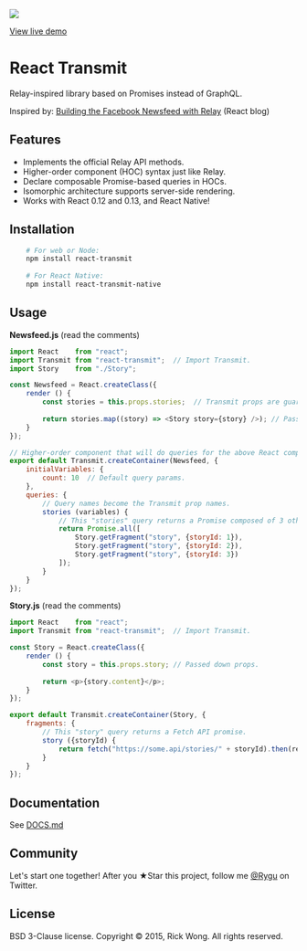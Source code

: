 ![](http://i.imgur.com/X3JE4Ev.png?1)

[View live demo](https://edealer.nl/react-transmit/) 

# React Transmit

Relay-inspired library based on Promises instead of GraphQL.

Inspired by: [Building the Facebook Newsfeed with Relay](http://facebook.github.io/react/blog/2015/03/19/building-the-facebook-news-feed-with-relay.html) (React blog)

## Features

- Implements the official Relay API methods.
- Higher-order component (HOC) syntax just like Relay.
- Declare composable Promise-based queries in HOCs.
- Isomorphic architecture supports server-side rendering.
- Works with React 0.12 and 0.13, and React Native!

## Installation

```bash
	# For web or Node:
	npm install react-transmit
	
	# For React Native:
	npm install react-transmit-native
```

## Usage

**Newsfeed.js** (read the comments)

````js
import React    from "react";
import Transmit from "react-transmit";  // Import Transmit.
import Story    from "./Story";

const Newsfeed = React.createClass({
	render () {
		const stories = this.props.stories;  // Transmit props are guaranteed.
		
		return stories.map((story) => <Story story={story} />); // Pass down props.
	}
});

// Higher-order component that will do queries for the above React component.
export default Transmit.createContainer(Newsfeed, {
	initialVariables: {
		count: 10  // Default query params.
	},
	queries: {
		// Query names become the Transmit prop names. 
		stories (variables) {
			// This "stories" query returns a Promise composed of 3 other Promises.
			return Promise.all([
				Story.getFragment("story", {storyId: 1}),
				Story.getFragment("story", {storyId: 2}),
				Story.getFragment("story", {storyId: 3})
			]);
		}
	}
});
````
**Story.js** (read the comments)

````js
import React    from "react";
import Transmit from "react-transmit";  // Import Transmit.

const Story = React.createClass({
	render () {
		const story = this.props.story; // Passed down props.
		
		return <p>{story.content}</p>;
	}
});

export default Transmit.createContainer(Story, {
	fragments: {
		// This "story" query returns a Fetch API promise.
		story ({storyId) {
			return fetch("https://some.api/stories/" + storyId).then(resp => resp.json());
		}
	}
});
````

## Documentation

See [DOCS.md](https://github.com/RickWong/react-transmit/blob/master/DOCS.md)

## Community

Let's start one together! After you ★Star this project, follow me [@Rygu](https://twitter.com/rygu)
on Twitter.

## License

BSD 3-Clause license. Copyright © 2015, Rick Wong. All rights reserved.
